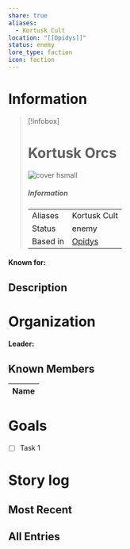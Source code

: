 ```yaml
---
share: true
aliases:
  - Kortusk Cult
location: "[[Opidys]]"
status: enemy
lore_type: faction
icon: faction
---
```

# Information
> [!infobox]
> # Kortusk Orcs
> ![cover hsmall](insertimage.png)
> ##### Information
> |   |  |
> | ---- | ---- |
> | Aliases | Kortusk Cult|
> | Status| enemy|
> | Based in|  [Opidys](../Locations/Kingdoms/Opidys.md)|
#### Known for:
## Description
# Organization
#### Leader:
## Known Members
| Name |
| ---- |

# Goals
- [ ] Task 1
# Story log
## Most Recent

## All Entries
